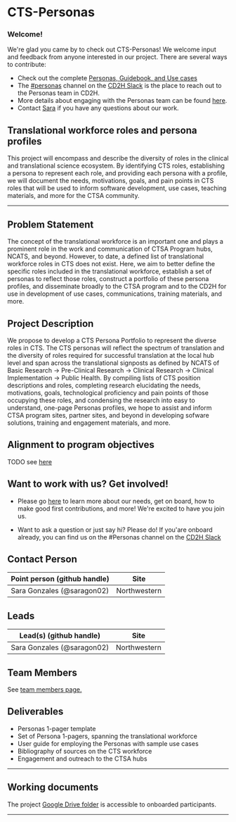 # CTS-Personas

### Welcome!

We're glad you came by to check out CTS-Personas! We welcome input and feedback from anyone interested in our project. There are several ways to contribute:

* Check out the complete [Personas, Guidebook, and Use cases](https://data2health.github.io/CTS-Personas/)
* The [#personas](https://cd2h.slack.com/messages/CFFSFQJ1W) channel on the [CD2H Slack](https://cd2h.slack.com/messages) is the place to reach out to the Personas team in CD2H.
* More details about engaging with the Personas team can be found [here](https://github.com/data2health/CTS-Personas/blob/master/engagement.md).
* Contact [Sara](https://github.com/saragon02) if you have any questions about our work.

## Translational workforce roles and persona profiles

This project will encompass and describe the diversity of roles in the clinical and translational science ecosystem. By identifying CTS roles, establishing a persona to represent each role, and providing each persona with a profile, we will document the needs, motivations, goals, and pain points in CTS roles that will be used to inform software development, use cases, teaching materials, and more for the CTSA community. 
_______________

## Problem Statement

The concept of the translational workforce is an important one and plays a prominent role in the work and communication of CTSA Program hubs, NCATS, and beyond. However, to date, a defined list of translational workforce roles in CTS does not exist. Here, we aim to better define the specific roles included in the translational workforce, establish a set of personas to reflect those roles, construct a portfolio of these persona profiles, and disseminate broadly to the CTSA program and to the CD2H for use in development of use cases, communications, training materials, and more.

## Project Description 
We propose to develop a CTS Persona Portfolio to represent the diverse roles in CTS. The CTS personas will reflect the spectrum of translation and the diversity of roles required for successful translation at the local hub level and span across the translational signposts as defined by NCATS of Basic Research →  Pre-Clinical Research → Clinical Research → Clinical Implementation → Public Health. By compiling lists of CTS position descriptions and roles, completing research elucidating the needs, motivations, goals, technological proficiency and pain points of those occupying these roles, and condensing the research into easy to understand, one-page Personas profiles, we hope to assist and inform CTSA program sites, partner sites, and beyond in developing sofware solutions, training and engagement materials, and more.

## Alignment to program objectives
TODO see [here](https://github.com/data2health/roadmap/blob/master/cd2h-foa.md)

## Want to work with us? Get involved!
* Please go [here](https://github.com/data2health/CTS-Personas/blob/master/engagement.md) to learn more about our needs, get on board, how to make good first contributions, and more! We're excited to have you join us. 

* Want to ask a question or just say hi? Please do! If you'are onboard already, you can find us on the #Personas channel on the 
[CD2H Slack](https://cd2h.slack.com/messages)

## Contact Person

| **Point person (github handle)**  | **Site** | 
| ---| --- | 
| Sara Gonzales (@saragon02) | Northwestern | 

## Leads

| **Lead(s) (github handle)**  | **Site** |
| ---| --- |
| Sara Gonzales (@saragon02) | Northwestern |

## Team Members

See [team members page.](https://github.com/data2health/CTS-Personas/blob/master/team.md)

## Deliverables
* Personas 1-pager template
* Set of Persona 1-pagers, spanning the translational workforce
* User guide for employing the Personas with sample use cases
* Bibliography of sources on the CTS workforce
* Engagement and outreach to the CTSA hubs
______________________________________________________________________________________

## Working documents

The project [Google Drive folder](https://drive.google.com/drive/folders/1-mNCKZ7IbnBxRySPNAMPFrjoeG9C4ObW?usp=sharing) is accessible to onboarded participants.
_____________________

